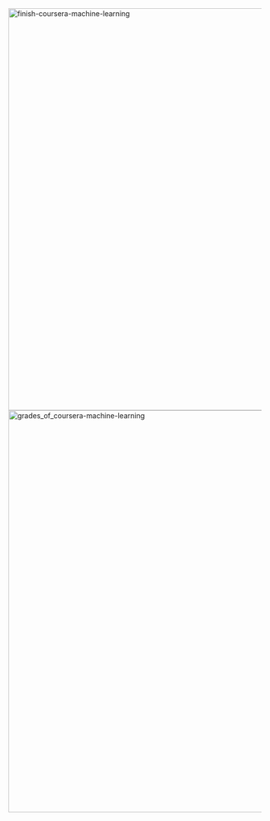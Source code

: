 <img width="800" alt="finish-coursera-machine-learning" src="https://user-images.githubusercontent.com/54522567/95565975-e843ef00-0a5b-11eb-8f55-6713a330736b.JPG">
<img width="800" alt="grades_of_coursera-machine-learning" src="https://user-images.githubusercontent.com/54522567/95565980-e8dc8580-0a5b-11eb-819f-93b9bb2d45fe.JPG">